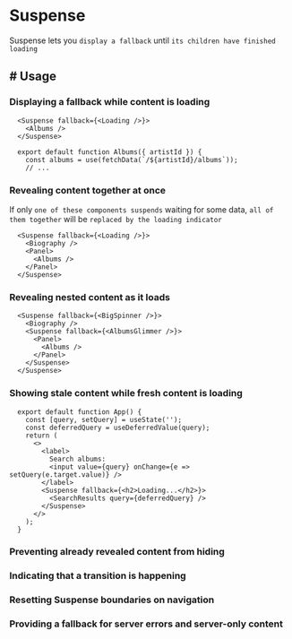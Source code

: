 # Suspense

Suspense lets you `display a fallback` until `its children have finished loading`

## # Usage

### Displaying a fallback while content is loading

```
  <Suspense fallback={<Loading />}>
    <Albums />
  </Suspense>
```

```
  export default function Albums({ artistId }) {
    const albums = use(fetchData(`/${artistId}/albums`));
    // ...
```

### Revealing content together at once

If only `one of these components suspends` waiting for some data, `all of them together` will be `replaced by the loading indicator`

```
  <Suspense fallback={<Loading />}>
    <Biography />
    <Panel>
      <Albums />
    </Panel>
  </Suspense>
```

### Revealing nested content as it loads

```
  <Suspense fallback={<BigSpinner />}>
    <Biography />
    <Suspense fallback={<AlbumsGlimmer />}>
      <Panel>
        <Albums />
      </Panel>
    </Suspense>
  </Suspense>
```

### Showing stale content while fresh content is loading

```
  export default function App() {
    const [query, setQuery] = useState('');
    const deferredQuery = useDeferredValue(query);
    return (
      <>
        <label>
          Search albums:
          <input value={query} onChange={e => setQuery(e.target.value)} />
        </label>
        <Suspense fallback={<h2>Loading...</h2>}>
          <SearchResults query={deferredQuery} />
        </Suspense>
      </>
    );
  }
```

### Preventing already revealed content from hiding

### Indicating that a transition is happening

### Resetting Suspense boundaries on navigation

### Providing a fallback for server errors and server-only content
